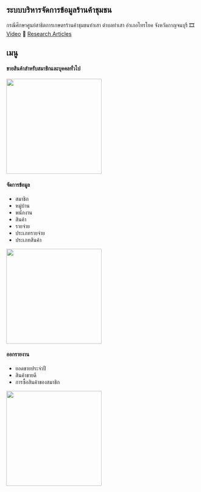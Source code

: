 ## ระบบบริหารจัดการข้อมูลร้านค้าชุมชน 
กรณีศึกษาศูนย์สาธิตการเกษตรร้านค้าชุมชนท่าเสา ตำบลท่าเสา อำเภอไทรโยค จังหวัดกาญจนบุรี  :film_strip: [Video](https://drive.google.com/file/d/1Rf5NO1iX-RLVLStWBgv9e79TDx-fj_Nr/view?usp=sharing) :page_facing_up: [Research Articles](https://ph01.tci-thaijo.org/index.php/jitubru/article/view/241772)

## เมนู 
#### ขายสินค้าสำหรับสมาชิกและบุคคลทั่วไป
<img src="https://user-images.githubusercontent.com/28840432/179479796-16357f54-af72-418f-a446-4320a188fdc6.png" width="250">

#### จัดการข้อมูล
  - สมาชิก 
  - หมู่บ้าน
  - พนักงาน
  - สินค้า
  - รายจ่าย
  - ประเภทรายจ่าย
  - ประเภทสินค้า
<img src="https://user-images.githubusercontent.com/28840432/179479794-8adf4bbd-e8c4-47dc-9bb6-ea5e199b93a9.png" width="250">

#### ออกรายงาน
  - ยอดขายประจำปี
  - สินค้าขายดี
  - การซื้อสินค้าของสมาชิก
<img src="https://user-images.githubusercontent.com/28840432/179479782-4a3db102-17cd-4660-ad4e-d1c78172e07a.png" width="250">
